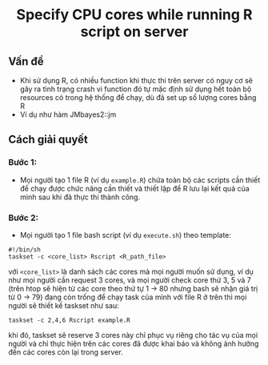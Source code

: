 <div align='center'>
   <h1> Specify CPU cores while running R script on server </h1>
</div>

## Vấn đề
- Khi sử dụng R, có nhiều function khi thực thi trên server có nguy cơ sẽ gây ra tình trạng crash vì function đó tự mặc định sử dụng hết toàn bộ resources có trong hệ thống để chạy, dù đã set up số lượng cores bằng R
- Ví dụ như hàm JMbayes2::jm

## Cách giải quyết
### Bước 1: 
- Mọi người tạo 1 file R (ví dụ `example.R`) chứa toàn bộ các scripts cần thiết để chạy được chức năng cần thiết và thiết lập để R lưu lại kết quả của mình sau khi đã thực thi thành công.
### Bước 2:
- Mọi người tạo 1 file bash script (ví dụ `execute.sh`) theo template:
```{bash}
#!/bin/sh
taskset -c <core_list> Rscript <R_path_file>
```
với `<core_list>` là danh sách các cores mà mọi người muốn sử dụng, ví dụ như mọi người cần request 3 cores, và mọi người check core thứ 3, 5 và 7 (trên htop sẽ hiện từ các core theo thứ tự 1 -> 80 nhưng bash sẽ nhận giá trị từ 0 -> 79) đang còn trống để chạy task của mình với file R ở trên thì mọi người sẽ thiết kế taskset như sau:
```{bash}
taskset -c 2,4,6 Rscript example.R
```
khi đó, taskset sẽ reserve 3 cores này chỉ phục vụ riêng cho tác vụ của mọi người và chỉ thực hiện trên các cores đã được khai báo và không ảnh hưởng đến các cores còn lại trong server.
